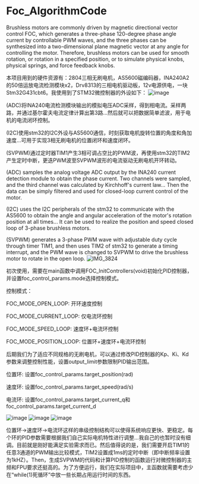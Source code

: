# Foc_AlgorithmCode
Brushless motors are commonly driven by magnetic directional vector control FOC, which generates a three-phase 120-degree phase angle current by controllable PWM waves, and the three phases can be synthesized into a two-dimensional plane magnetic vector at any angle for controlling the motor. Therefore, brushless motors can be used for smooth rotation, or rotation in a specified position, or to simulate physical knobs, physical springs, and force feedback knobs.

本项目用到的硬件资源有：2804三相无刷电机，AS5600磁编码器，INA240A2的50倍运放电流检测模块x2，Drv8313的三相电机驱动板，12v电源供电，一块Stm32G431cbt6。我使用到了STM32微控制器的外设如下：
![image](https://github.com/user-attachments/assets/f80d7eff-ce76-41b7-acc5-4adc655b2f15)

(ADC)将INA240电流检测模块输出的模拟电压ADC采样，得到相电流。采样两路，并通过基尔霍夫电流定律计算出第3路...然后就可以把数据简单滤波，用于电机的电流闭环控制。

(I2C)使用stm32的I2C外设与AS5600通信，时刻获取电机旋转位置的角度和角加速度...可用于实现3相无刷电机的位置闭环和速度闭环。

(SVPWM)通过定时器TIM1产生3相可调占空比的PWM波，再使用stm32的TIM2产生定时中断，更迭PWM波至SVPWM波形的电流驱动无刷电机开环转动。

(ADC) samples the analog voltage ADC output by the INA240 current detection module to obtain the phase current. Two channels were sampled, and the third channel was calculated by Kirchhoff's current law... Then the data can be simply filtered and used for closed-loop current control of the motor.

(I2C) uses the I2C peripherals of the stm32 to communicate with the AS5600 to obtain the angle and angular acceleration of the motor's rotation position at all times... It can be used to realize the position and speed closed loop of 3-phase brushless motors.

(SVPWM) generates a 3-phase PWM wave with adjustable duty cycle through timer TIM1, and then uses TIM2 of stm32 to generate a timing interrupt, and the PWM wave is changed to SVPWM to drive the brushless motor to rotate in the open loop.
![IMG_3824](https://github.com/user-attachments/assets/8143ccb0-e906-4154-9e3a-427c67112574)


初次使用，需要在main函数中调用FOC_InitControllers(void)初始化PID控制器，并设置foc_control_params.mode选择控制模式。

控制模式：

FOC_MODE_OPEN_LOOP: 开环速度控制

FOC_MODE_CURRENT_LOOP: 仅电流环控制

FOC_MODE_SPEED_LOOP: 速度环+电流环控制

FOC_MODE_POSITION_LOOP: 位置环+速度环+电流环控制

后期我们为了适应不同规格的无刷电机，可以通过修改PID控制器的Kp、Ki、Kd参数来调整控制性能，设置output_limit参数限制PID输出范围。

位置环: 设置foc_control_params.target_position(rad)

速度环: 设置foc_control_params.target_speed(rad/s)

电流环: 设置foc_control_params.target_current_q和foc_control_params.target_current_d

![image](https://github.com/user-attachments/assets/77474258-2ac3-4ed0-a974-8d6c3de0877f)        ![image](https://github.com/user-attachments/assets/46287e48-3f0d-4f3b-8463-68bfc616c729)        ![image](https://github.com/user-attachments/assets/9bb1257e-4586-4326-a23b-3bb79dfedfc8)

位置环->速度环->电流环这样的串级控制结构可以使得系统响应更快、更稳定。每个环的PID参数需要根据我们自己实际电机特性进行调整...我自己的也暂时没有细调。目前就是刚好能满足实验需求而已。然后值得说的是，我们需要开启TIM1的任意3通道的PWM输出比较模式，TIM2设置成1ms的定时中断（即中断频率设置为1kHZ）。Then，生成SVPWM的代码和计算PID控制的函数运行对微控制器的主频和FPU要求还挺高的。为了方便运行，我们在实际项目中，主函数就需要考虑少在“while(1)死循环”中放一些长期占用运行时间的东西。
